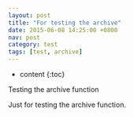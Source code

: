 ```yaml
---
layout: post
title: "For testing the archive"
date: 2015-06-08 14:25:00 +0800
nav: post
category: test
tags: [test, archive]
---
```


* content
{:toc}

Testing the archive function
<!-- more -->
<p>Just for testing the archive function.</p>

